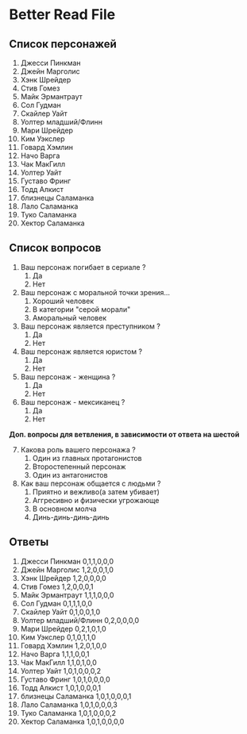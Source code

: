 # Better Read File


## Список персонажей

1. Джесси Пинкман
2. Джейн Марголис
3. Хэнк Шрейдер
4. Стив Гомез
5. Майк Эрмантраут
6. Сол Гудман
7. Скайлер Уайт
8. Уолтер младший/Флинн
9. Мари Шрейдер
10. Ким Уэкслер
11. Говард Хэмлин
12. Начо Варга
13. Чак МакГилл
14. Уолтер Уайт
15. Густаво Фринг
16. Тодд Алкист
17. близнецы Саламанка
18. Лало Саламанка
19. Туко Саламанка
20. Хектор Саламанка


## Список вопросов

1. Ваш персонаж погибает в сериале ?
    1. Да
    2. Нет
2. Ваш персонаж с моральной точки зрения...
    1. Хороший человек
    2. В категории "серой морали"
    3. Аморальный человек
3. Ваш персонаж является преступником ?
    1. Да
    2. Нет
4. Ваш персонаж является юристом ?
    1. Да
    2. Нет
5. Ваш персонаж - женщина ?
    1. Да
    2. Нет
6. Ваш персонаж - мексиканец ?
    1. Да
    2. Нет

**Доп. вопросы для ветвления, в зависимости от ответа на шестой**

7. Какова роль вашего персонажа ?
    1. Один из главных протагонистов
    2. Второстепенный персонаж
    3. Один из антагонистов
8. Как ваш персонаж общается с людьми ?
    1. Приятно и вежливо(а затем убивает) 
    2. Аггресивно и физически угрожающе
    3. В основном молча
    4. Динь-динь-динь-динь


## Ответы

1. Джесси Пинкман 0,1,1,0,0,0
2. Джейн Марголис 1,2,0,0,1,0
3. Хэнк Шрейдер 1,2,0,0,0,0
4. Стив Гомез 1,2,0,0,0,1
5. Майк Эрмантраут 1,1,1,0,0,0
6. Сол Гудман 0,1,1,1,0,0
7. Скайлер Уайт 0,1,0,0,1,0
8. Уолтер младший/Флинн 0,2,0,0,0,0
9. Мари Шрейдер 0,2,1,0,1,0
10. Ким Уэкслер 0,1,0,1,1,0
11. Говард Хэмлин 1,2,0,1,0,0
12. Начо Варга 1,1,1,0,0,1
13. Чак МакГилл 1,1,0,1,0,0
14. Уолтер Уайт 1,0,1,0,0,0,2
15. Густаво Фринг 1,0,1,0,0,0,0
16. Тодд Алкист 1,0,1,0,0,0,1
17. близнецы Саламанка 1,0,1,0,0,0,1
18. Лало Саламанка 1,0,1,0,0,0,3
19. Туко Саламанка 1,0,1,0,0,0,2
20. Хектор Саламанка 1,0,1,0,0,0,0
